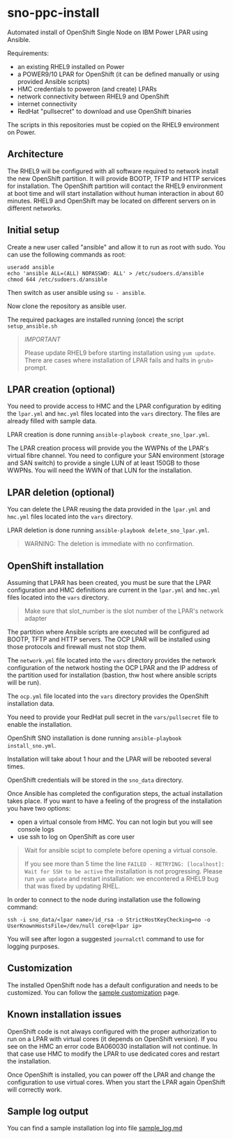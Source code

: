 # sno-ppc-install

Automated install of OpenShift Single Node on IBM Power LPAR using Ansible.

Requirements:
- an existing RHEL9 installed on Power
- a POWER9/10 LPAR for OpenShift (it can be defined manually or using provided Ansible scripts)
- HMC credentials to poweron (and create) LPARs
- network connectivity between RHEL9 and OpenShift
- internet connectivity
- RedHat "pullsecret" to download and use OpenShift binaries

The scripts in this repositories must be copied on the RHEL9 environment on Power.

## Architecture
The RHEL9 will be configured with all software required to network install the new OpenShift partition. It will provide BOOTP, TFTP and HTTP services for installation. The OpenShift partition will contact the RHEL9 environment at boot time and will start installation without human interaction in about 60 minutes. RHEL9 and OpenShift may be located on different servers on in different networks.

## Initial setup
Create a new user called "ansible" and allow it to run as root with sudo. You can use the following commands as root:

```
useradd ansible
echo 'ansible ALL=(ALL) NOPASSWD: ALL' > /etc/sudoers.d/ansible
chmod 644 /etc/sudoers.d/ansible
```

Then switch as user ansible using `su - ansible`.

Now clone the repository as ansible user.

The required packages are installed running (once) the script `setup_ansible.sh`

> *IMPORTANT*
> 
> Please update RHEL9 before starting installation using `yum update`.
> There are cases where installation of LPAR fails and halts in `grub>` prompt.

## LPAR creation (optional)
You need to provide access to HMC and the LPAR configuration by editing the `lpar.yml` and `hmc.yml` files located into the `vars` directory. The files are already filled with sample data.

LPAR creation is done running `ansible-playbook create_sno_lpar.yml`.

The LPAR creation process will provide you the WWPNs of the LPAR's virtual fibre channel. You need to configure your SAN environment (storage and SAN switch) to provide a single LUN of at least 150GB to those WWPNs. You will need the WWN of that LUN for the installation.

## LPAR deletion (optional)
You can delete the LPAR reusing the data provided in the `lpar.yml` and `hmc.yml` files located into the `vars` directory.

LPAR deletion is done running `ansible-playbook delete_sno_lpar.yml`.

> WARNING: The deletion is immediate with no confirmation.

## OpenShift installation

Assuming that LPAR has been created, you must be sure that the LPAR configuration and HMC definitions are current in 
the `lpar.yml` and `hmc.yml` files located into the `vars` directory. 

> Make sure that slot_number is the slot number of the LPAR's network adapter

The partition where Ansible scripts are executed will be configured ad BOOTP, TFTP and HTTP servers. The OCP LPAR will be installed using those protocols and firewall must not stop them. 

The `network.yml` file located into the `vars` directory provides the network configuration of the network hosting the OCP LPAR and the IP address of the partition used for installation (bastion, thw host where ansible scripts will be run).

The `ocp.yml` file located into the `vars` directory provides the OpenShift installation data. 

You need to provide your RedHat pull secret in the `vars/pullsecret` file to enable the installation.

OpenShift SNO installation is done running `ansible-playbook install_sno.yml`.

Installation will take about 1 hour and the LPAR will be rebooted several times.

OpenShift credentials will be stored in the `sno_data` directory.

Once Ansible has completed the configuration steps, the actual installation takes place. If you want to have a feeling of the progress of the installation you have two options:
- open a virtual console from HMC. You can not login but you will see console logs
- use ssh to log on OpenShift as core user

> Wait for ansible scipt to complete before opening a virtual console.
>
> If you see more than 5 time the line `FAILED - RETRYING: [localhost]: Wait for SSH to be active` the installation is not progressing. Please run `yum update` and restart installation: we encontered a RHEL9 bug that was fixed by updating RHEL.

In order to connect to the node during installation use the following command:

```
ssh -i sno_data/<lpar name>/id_rsa -o StrictHostKeyChecking=no -o UserKnownHostsFile=/dev/null core@<lpar ip>
```

You will see after logon a suggested `journalctl` command to use for logging purposes.


## Customization
The installed OpenShift node has a default configuration and needs to be customized. You can follow the [sample customization](yaml/README.md) page.


## Known installation issues

OpenShift code is not always configured with the proper authorization to run on a LPAR with virtual cores (it depends on OpenShift version). If you see on the HMC an error code BA060030 installation will not continue. In that case use HMC to modify the LPAR to use dedicated cores and restart the installation.

Once OpenShift is installed, you can power off the LPAR and change the configuration to use virtual cores. When you start the LPAR again OpenShift will correctly work.


## Sample log output
You can find a sample installation log into file [sample_log.md](sample_log.md)


